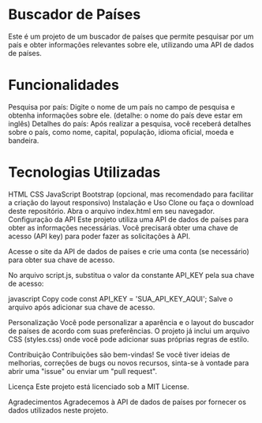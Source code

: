 # Buscador de Países 
Este é um projeto de um buscador de países que permite pesquisar por um país e obter informações relevantes sobre ele, utilizando uma API de dados de países.

# Funcionalidades
Pesquisa por país: Digite o nome de um país no campo de pesquisa e obtenha informações sobre ele. (detalhe: o nome do país deve estar em inglês)
Detalhes do país: Após realizar a pesquisa, você receberá detalhes sobre o país, como nome, capital, população, idioma oficial, moeda e bandeira.
# Tecnologias Utilizadas
HTML
CSS
JavaScript
Bootstrap (opcional, mas recomendado para facilitar a criação do layout responsivo)
Instalação e Uso
Clone ou faça o download deste repositório.
Abra o arquivo index.html em seu navegador.
Configuração da API
Este projeto utiliza uma API de dados de países para obter as informações necessárias. Você precisará obter uma chave de acesso (API key) para poder fazer as solicitações à API.

Acesse o site da API de dados de países e crie uma conta (se necessário) para obter sua chave de acesso.

No arquivo script.js, substitua o valor da constante API_KEY pela sua chave de acesso:

javascript
Copy code
const API_KEY = 'SUA_API_KEY_AQUI';
Salve o arquivo após adicionar sua chave de acesso.

Personalização
Você pode personalizar a aparência e o layout do buscador de países de acordo com suas preferências. O projeto já inclui um arquivo CSS (styles.css) onde você pode adicionar suas próprias regras de estilo.

Contribuição
Contribuições são bem-vindas! Se você tiver ideias de melhorias, correções de bugs ou novos recursos, sinta-se à vontade para abrir uma "issue" ou enviar um "pull request".

Licença
Este projeto está licenciado sob a MIT License.

Agradecimentos
Agradecemos à API de dados de países por fornecer os dados utilizados neste projeto.
